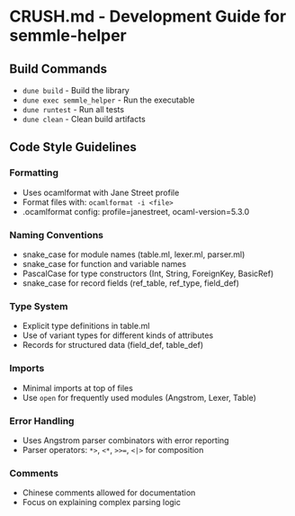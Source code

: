 # CRUSH.md - Development Guide for semmle-helper

## Build Commands

- `dune build` - Build the library
- `dune exec semmle_helper` - Run the executable
- `dune runtest` - Run all tests
- `dune clean` - Clean build artifacts

## Code Style Guidelines

### Formatting

- Uses ocamlformat with Jane Street profile
- Format files with: `ocamlformat -i <file>`
- .ocamlformat config: profile=janestreet, ocaml-version=5.3.0

### Naming Conventions

- snake_case for module names (table.ml, lexer.ml, parser.ml)
- snake_case for function and variable names
- PascalCase for type constructors (Int, String, ForeignKey, BasicRef)
- snake_case for record fields (ref_table, ref_type, field_def)

### Type System

- Explicit type definitions in table.ml
- Use of variant types for different kinds of attributes
- Records for structured data (field_def, table_def)

### Imports

- Minimal imports at top of files
- Use `open` for frequently used modules (Angstrom, Lexer, Table)

### Error Handling

- Uses Angstrom parser combinators with error reporting
- Parser operators: `*>`, `<*`, `>>=`, `<|>` for composition

### Comments

- Chinese comments allowed for documentation
- Focus on explaining complex parsing logic

